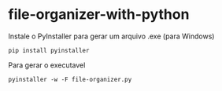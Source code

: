 # file-organizer-with-python

Instale o PyInstaller para gerar um arquivo .exe (para Windows)

```
pip install pyinstaller
```

Para gerar o executavel

```
pyinstaller -w -F file-organizer.py
```
